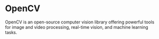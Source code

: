 # OpenCV
OpenCV is an open-source computer vision library offering powerful tools for image and video processing, real-time vision, and machine learning tasks.
